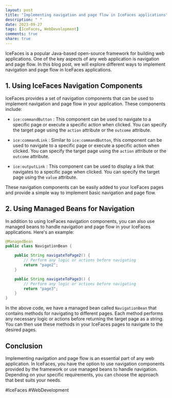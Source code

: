 ```yaml
---
layout: post
title: "Implementing navigation and page flow in IceFaces applications"
description: " "
date: 2023-09-27
tags: [IceFaces, WebDevelopment]
comments: true
share: true
---
```


IceFaces is a popular Java-based open-source framework for building web applications. One of the key aspects of any web application is navigation and page flow. In this blog post, we will explore different ways to implement navigation and page flow in IceFaces applications.

## 1. Using IceFaces Navigation Components

IceFaces provides a set of navigation components that can be used to implement navigation and page flow in your application. These components include:

- `ice:commandButton` : This component can be used to navigate to a specific page or execute a specific action when clicked. You can specify the target page using the `action` attribute or the `outcome` attribute.

- `ice:commandLink` : Similar to `ice:commandButton`, this component can be used to navigate to a specific page or execute a specific action when clicked. You can specify the target page using the `action` attribute or the `outcome` attribute.

- `ice:outputLink` : This component can be used to display a link that navigates to a specific page when clicked. You can specify the target page using the `value` attribute.

These navigation components can be easily added to your IceFaces pages and provide a simple way to implement basic navigation and page flow.

## 2. Using Managed Beans for Navigation

In addition to using IceFaces navigation components, you can also use managed beans to handle navigation and page flow in your IceFaces applications. Here's an example:

```java
@ManagedBean
public class NavigationBean {

    public String navigateToPage2() {
        // Perform any logic or actions before navigating
        return "page2";
    }

    public String navigateToPage3() {
        // Perform any logic or actions before navigating
        return "page3";
    }
}
```

In the above code, we have a managed bean called `NavigationBean` that contains methods for navigating to different pages. Each method performs any necessary logic or actions before returning the target page as a string. You can then use these methods in your IceFaces pages to navigate to the desired pages.

## Conclusion

Implementing navigation and page flow is an essential part of any web application. In IceFaces, you have the option to use navigation components provided by the framework or use managed beans to handle navigation. Depending on your specific requirements, you can choose the approach that best suits your needs.

#IceFaces #WebDevelopment